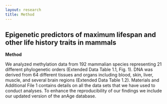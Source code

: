 ```yaml
---
layout: research
title: Method
---
```


## Epigenetic predictors of maximum lifespan and other life history traits in mammals

**Method**

We analyzed methylation data from 192 mammalian species representing 21 different phylogenetic orders (Extended Data Table 1.1, Fig. 1). DNA was derived from 64 different tissues and organs including blood, skin, liver, muscle, and several brain regions (Extended Data Table 1.2). Materials and Additional File 1 contains details on all the data sets that we have used to conduct analyses. To enhance the reproducibility of our findings we include our updated version of the anAge database.




